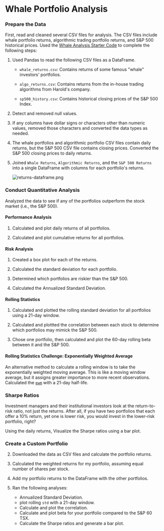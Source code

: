 # Whale Portfolio Analysis

### Prepare the Data

First, read and cleaned several CSV files for analysis. The CSV files include whale portfolio returns, algorithmic trading portfolio returns, and S&P 500 historical prices. Used the [Whale Analysis Starter Code](Starter_Code/whale_analysis.ipynb) to complete the following steps:

1. Used Pandas to read the following CSV files as a DataFrame. 

    * `whale_returns.csv`: Contains returns of some famous "whale" investors' portfolios.

    * `algo_returns.csv`: Contains returns from the in-house trading algorithms from Harold's company.

    * `sp500_history.csv`: Contains historical closing prices of the S&P 500 Index.

2. Detect and removed null values.

3. If any columns have dollar signs or characters other than numeric values, removed those characters and converted the data types as needed.

4. The whale portfolios and algorithmic portfolio CSV files contain daily returns, but the S&P 500 CSV file contains closing prices. Converted the S&P 500 closing prices to daily returns.

5. Joined `Whale Returns`, `Algorithmic Returns`, and the `S&P 500 Returns` into a single DataFrame with columns for each portfolio's returns.

    ![returns-dataframe.png](Images/returns-dataframe.png)

### Conduct Quantitative Analysis

Analyzed the data to see if any of the portfolios outperform the stock market (i.e., the S&P 500).

#### Performance Analysis

1. Calculated and plot daily returns of all portfolios.

2. Calculated and plot cumulative returns for all portfolios.

#### Risk Analysis

1. Created a box plot for each of the returns. 

2. Calculated the standard deviation for each portfolio. 

3. Determined which portfolios are riskier than the S&P 500.

4. Calculated the Annualized Standard Deviation.

#### Rolling Statistics

1. Calculated and plotted the rolling standard deviation for all portfolios using a 21-day window.

2. Calculated and plottted the correlation between each stock to determine which portfolios may mimick the S&P 500.

3. Chose one portfolio, then calculated and plot the 60-day rolling beta between it and the S&P 500.

#### Rolling Statistics Challenge: Exponentially Weighted Average

An alternative method to calculate a rolling window is to take the exponentially weighted moving average. This is like a moving window average, but it assigns greater importance to more recent observations. Calculated the [`ewm`](https://pandas.pydata.org/pandas-docs/stable/reference/api/pandas.DataFrame.ewm.html) with a 21-day half-life.

### Sharpe Ratios

Investment managers and their institutional investors look at the return-to-risk ratio, not just the returns. After all, if you have two portfolios that each offer a 10% return, yet one is lower risk, you would invest in the lower-risk portfolio, right?

Using the daily returns, Visualize the Sharpe ratios using a bar plot.


### Create a Custom Portfolio


2. Downloaded the data as CSV files and calculate the portfolio returns.

3. Calculated the weighted returns for my portfolio, assuming equal number of shares per stock.

4. Add my portfolio returns to the DataFrame with the other portfolios.

5. Ran the following analyses:

    * Annualized Standard Deviation.
    * plot rolling `std` with a 21-day window.
    * Calculate and plot the correlation.
    * Calculate and plot beta for your portfolio compared to the S&P 60 TSX.
    * Calculate the Sharpe ratios and generate a bar plot.

